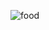 ![food](https://github.com/G-RagulDharma/Food-Management-System/assets/115096703/324ab463-7caa-42dc-afcd-b3b99de04f3a)
